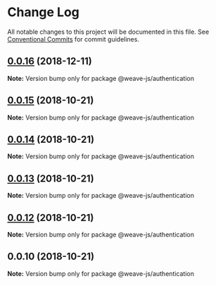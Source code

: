 # Change Log

All notable changes to this project will be documented in this file.
See [Conventional Commits](https://conventionalcommits.org) for commit guidelines.

## [0.0.16](https://github.com/fachw3rk/weave/compare/@weave-js/authentication@0.0.15...@weave-js/authentication@0.0.16) (2018-12-11)

**Note:** Version bump only for package @weave-js/authentication





## [0.0.15](https://github.com/fachw3rk/weave/compare/@weave-js/authentication@0.0.14...@weave-js/authentication@0.0.15) (2018-10-21)

**Note:** Version bump only for package @weave-js/authentication





## [0.0.14](https://github.com/fachw3rk/weave/compare/@weave-js/authentication@0.0.13...@weave-js/authentication@0.0.14) (2018-10-21)

**Note:** Version bump only for package @weave-js/authentication





## [0.0.13](https://github.com/fachw3rk/weave/compare/@weave-js/authentication@0.0.12...@weave-js/authentication@0.0.13) (2018-10-21)

**Note:** Version bump only for package @weave-js/authentication





## [0.0.12](https://github.com/fachw3rk/weave/compare/@weave-js/authentication@0.0.10...@weave-js/authentication@0.0.12) (2018-10-21)

**Note:** Version bump only for package @weave-js/authentication





<a name="0.0.10"></a>
## 0.0.10 (2018-10-21)

**Note:** Version bump only for package @weave-js/authentication
